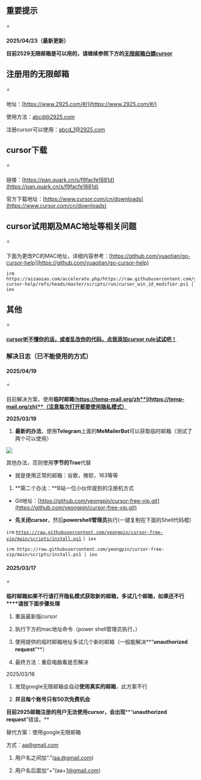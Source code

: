 
## 重要提示

⭐

**2025/04/23（最新更新）**

**目前****2529无限邮箱****是可以用的，请继续参照下方的**[**无限邮箱白嫖cursor**](https://kdocs.cn/l/clf4xOs5a3Q1?linkname=iDBAMgsEVF)

## 注册用的无限邮箱

⭐

地址：[https://www.2925.com/#/](https://www.2925.com/#/)

使用方法：[abcd@2925.com](mailto:abcd@2925.com)

注册cursor可以使用：[abcd_1@2925.com](mailto:abcd_1@2925.com)

## cursor下载

⭐

链接：[https://pan.quark.cn/s/f9facfe1881d](https://pan.quark.cn/s/f9facfe1881d)

官方下载地址：[https://www.cursor.com/cn/downloads](https://www.cursor.com/cn/downloads)

## cursor试用期及MAC地址等相关问题

⭐

下面为更改PC的MAC地址，详细内容参考：[https://github.com/yuaotian/go-cursor-help](https://github.com/yuaotian/go-cursor-help)

```
irm https://aizaozao.com/accelerate.php/https://raw.githubusercontent.com/yuaotian/go-cursor-help/refs/heads/master/scripts/run/cursor_win_id_modifier.ps1 | iex
```

## 其他

⭐

[**cursor听不懂你的话，或者乱改你的代码，点我添加cursor rule试试吧！**](https://kdocs.cn/l/cjl7T7LPcMWT)

### 解决日志（已不能使用的方式）

#### 2025/04/19

⭐

目前解决方案，使用**临时邮箱**[**https://temp-mail.org/zh**](https://temp-mail.org/zh)**（注意每次打开都要使用隐私模式）**

**2025/03/19**

1.  **最新的办法**，使用**Telegram**上面的**MeMailerBot**可以获取临时邮箱（测试了两个可以使用）

![](http://www.kdocs.cn/api/v3/office/copy/MHl6MndnR1QwUmIxZVQzV3V2S2RYeWlpb3hRbzhBNjN5Uy9MWFo4SWNEZmJZWHZaR1F0bmVnQ21PbTBjQU5yVTVwQVFIU0VHRHFvL1JtZzMxbGpjUnNJdDEra052TTIwMXFWc1pkK3BqTkVQVHl0R0xlUWZPRXJ3N1NIejhsWVJTVzNqOXlFK0RQKzh6RmJVcG1zT1BpdjFkUWk4cFAxbHZtYUIzUXorbGNWempnVGttbWQvdHQ0ZDVSVHpITzNlK1lJMGw2eFVNYUFrMjdGMUNFQXd0YlRQMW9NTEQwdGZSekpTSEd6WDhEcUM2QW9Fd28rQ3Rmb2ttaXpkMGs2c2pCeWxwY24xSzRJPQ==/attach/object/OSJUX4Q6ACQHQ?)

其他办法，否则使用**字节的Trae**代替

-   就是使用正常的邮箱：谷歌，微软，163等等

1.  **第二个办法：**B站一位小伙伴提到的注册机方式

-   Git地址：[https://github.com/yeongpin/cursor-free-vip.git](https://github.com/yeongpin/cursor-free-vip.git)

-   **先关闭cursor**，然后**powershell管理员**执行(一键复制在下面的Shell代码框)

`irm` [`https://raw.githubusercontent.com/yeongpin/cursor-free-vip/main/scripts/install.ps1`](https://raw.githubusercontent.com/yeongpin/cursor-free-vip/main/scripts/install.ps1) `| iex`

```
irm https://raw.githubusercontent.com/yeongpin/cursor-free-vip/main/scripts/install.ps1 | iex
```

#### 2025/03/17

⭐

**临时邮箱如果不行请****打开隐私模式获取新的邮箱，多试几个邮箱****，如果还不行****请按下面步骤处理**

1.  重装最新版cursor

1.  执行下方的mac地址命令（power shell管理员执行，）

1.  使用提供的临时邮箱地址多试几个新的邮箱（一般能解决**“****unauthorized request****”**）

1.  最终方法：重启电脑看是否解决

2025/03/16

1.  发现google无限邮箱会自动**使用真实的邮箱**，此方案不行

1.  **并且每个账号只有50次免费机会**

**目前2925邮箱注册的用户无法使用cursor，会出现****“****unauthorized request****”错误。**

替代方案：使用google无限邮箱

方式：[aa@gmail.com](mailto:aa@gmail.com)

1.  用户名之间加“.”([aa.@gmail.com](mailto:aa.@gmail.com))

1.  用户名后面加“+”(aa+[1@gmail.com](mailto:1@gmail.com))





<!--stackedit_data:
eyJoaXN0b3J5IjpbLTE2MTY4NzQyMDRdfQ==
-->
